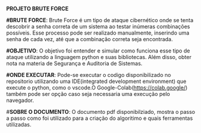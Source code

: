 **PROJETO BRUTE FORCE**

**#BRUTE FORCE**: Brute Force é um tipo de ataque cibernético onde se tenta descobrir a senha correta de um sistema ao testar inúmeras combinações possíveis. Esse processo pode ser realizado manualmente, 
inserindo uma senha de cada vez, até que a combinação correta seja encontrada.

**#OBJETIVO**: O objetivo foi entender e simular como funciona esse tipo de ataque utilizando a linguagem python e suas bibliotecas. Além disso, obter nota na materia de Segurança e Auditoria de Sistemas.

**#ONDE EXECUTAR**: Pode-se executar o codigo disponibilizado no repositorio utilizando uma IDE(integrated development environment)  que execute o python, como o vscode.O Google-Colab(https://colab.google/) também pode ser opção caso seja necessaria uma execução pelo navegador.

#**SOBRE O DOCUMENTO**: O documento pdf disponibilziado, mostra o passo a passo como foi utilizado para a criação  do algoritimo e quais ferramentas utilizadas.
